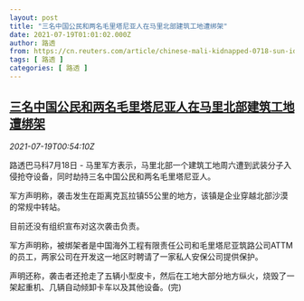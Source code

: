 ```yaml
---
layout: post
title: "三名中国公民和两名毛里塔尼亚人在马里北部建筑工地遭绑架"
date: 2021-07-19T01:01:02.000Z
author: 路透
from: https://cn.reuters.com/article/chinese-mali-kidnapped-0718-sun-idCNKBS2EP01C
tags: [ 路透 ]
categories: [ 路透 ]
---
```

<!--1626656462000-->
[三名中国公民和两名毛里塔尼亚人在马里北部建筑工地遭绑架](https://cn.reuters.com/article/chinese-mali-kidnapped-0718-sun-idCNKBS2EP01C)
------

<div>
<div><i>2021-07-19T00:54:10Z</i></div><p>路透巴马科7月18日 - 马里军方表示，马里北部一个建筑工地周六遭到武装分子入侵抢夺设备，同时劫持三名中国公民和两名毛里塔尼亚人。</p><p>军方声明称，袭击发生在距离克瓦拉镇55公里的地方，该镇是企业穿越北部沙漠的常规中转站。</p><p>目前还没有组织宣布对这次袭击负责。</p><p>军方声明称，被绑架者是中国海外工程有限责任公司和毛里塔尼亚筑路公司ATTM的员工，两家公司在开发这一地区时聘请了一家私人安保公司提供保护。</p><p>声明还称，袭击者还抢走了五辆小型皮卡，然后在工地大部分地方纵火，烧毁了一架起重机、几辆自动倾卸卡车以及其他设备。(完)</p>
</div>

